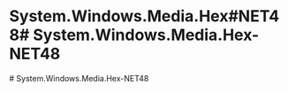 # System.Windows.Media.Hex#NET48#   S y s t e m . W i n d o w s . M e d i a . H e x - N E T 4 8  
 #   S y s t e m . W i n d o w s . M e d i a . H e x - N E T 4 8  
 